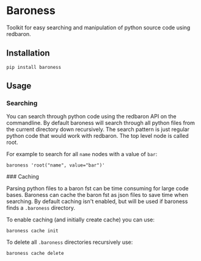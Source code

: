 # Baroness

Toolkit for easy searching and manipulation of python source code using
redbaron.


## Installation

	pip install baroness


## Usage

### Searching

You can search through python code using the redbaron API on the
commandline. By default baroness will search through all python files
from the current directory down recursively. The search pattern is just
regular python code that would work with redbaron. The top level node is
called root.

For example to search for all `name` nodes with a value of `bar`:

	baroness 'root("name", value="bar")'


### Caching

Parsing python files to a baron fst can be time consuming for large
code bases. Baroness can cache the baron fst as json files to save time
when searching. By default caching isn't enabled, but will be used if
baroness finds a `.baroness` directory.

To enable caching (and initially create cache) you can use:

	baroness cache init

To delete all `.baroness` directories recursively use:

	baroness cache delete
